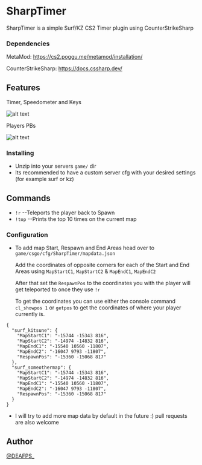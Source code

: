 # SharpTimer
SharpTimer is a simple Surf/KZ CS2 Timer plugin using CounterStrikeSharp

### Dependencies

MetaMod: https://cs2.poggu.me/metamod/installation/

CounterStrikeSharp: https://docs.cssharp.dev/

## Features
Timer, Speedometer and Keys

![alt text](https://i.imgur.com/v6zmECN.png)

Players PBs

![alt text](https://i.imgur.com/9Sfhq0S.png)

### Installing

* Unzip into your servers `game/` dir
* Its recommended to have a custom server cfg with your desired settings (for example surf or kz)

## Commands
- `!r` --Teleports the player back to Spawn
- `!top` --Prints the top 10 times on the current map

### Configuration

* To add map Start, Respawn and End Areas head over to `game/csgo/cfg/SharpTimer/mapdata.json`

  Add the coordinates of opposite corners for each of the Start and End Areas using `MapStartC1`, `MapStartC2` & `MapEndC1`, `MapEndC2`

  After that set the `RespawnPos` to the coordinates you with the player will get teleported to once they use `!r`

  To get the coordinates you can use either the console command `cl_showpos 1` or `getpos` to get the coordinates of where your player currently is.
  
```
{
  "surf_kitsune": {
    "MapStartC1": "-15744 -15343 816",
    "MapStartC2": "-14974 -14832 816",
    "MapEndC1": "-15540 10560 -11807",
    "MapEndC2": "-16047 9793 -11807",
    "RespawnPos": "-15360 -15068 817"
  },
  "surf_someothermap": {
    "MapStartC1": "-15744 -15343 816",
    "MapStartC2": "-14974 -14832 816",
    "MapEndC1": "-15540 10560 -11807",
    "MapEndC2": "-16047 9793 -11807",
    "RespawnPos": "-15360 -15068 817"
  }
}
```
* I will try to add more map data by default in the future :) pull requests are also welcome

## Author
[@DEAFPS_](https://twitter.com/deafps_)
